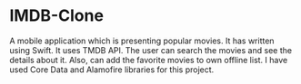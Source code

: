# IMDB-Clone
A mobile application which is presenting popular movies. It has written using Swift. It uses TMDB API. The user can search the movies and see the details about it. Also, can add the favorite movies to own offline list. I have used Core Data and Alamofire libraries for this project.
